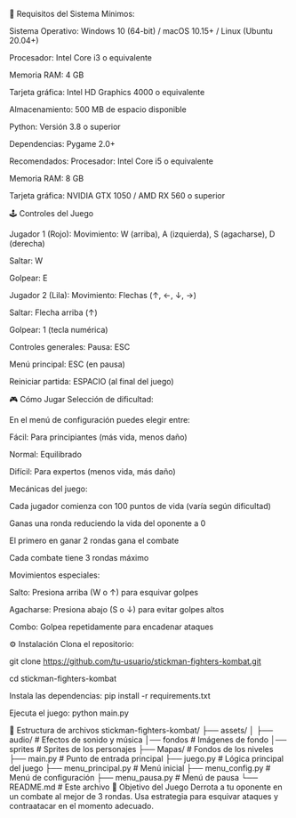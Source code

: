 📌 Requisitos del Sistema Mínimos:

Sistema Operativo: Windows 10 (64-bit) / macOS 10.15+ / Linux (Ubuntu 20.04+)

Procesador: Intel Core i3 o equivalente

Memoria RAM: 4 GB

Tarjeta gráfica: Intel HD Graphics 4000 o equivalente

Almacenamiento: 500 MB de espacio disponible

Python: Versión 3.8 o superior

Dependencias: Pygame 2.0+

Recomendados:
Procesador: Intel Core i5 o equivalente

Memoria RAM: 8 GB

Tarjeta gráfica: NVIDIA GTX 1050 / AMD RX 560 o superior

🕹️ Controles del Juego

Jugador 1 (Rojo):
Movimiento: W (arriba), A (izquierda), S (agacharse), D (derecha)

Saltar: W

Golpear: E

Jugador 2 (Lila):
Movimiento: Flechas (↑, ←, ↓, →)

Saltar: Flecha arriba (↑)

Golpear: 1 (tecla numérica)

Controles generales:
Pausa: ESC

Menú principal: ESC (en pausa)

Reiniciar partida: ESPACIO (al final del juego)

🎮 Cómo Jugar
Selección de dificultad:

En el menú de configuración puedes elegir entre:

Fácil: Para principiantes (más vida, menos daño)

Normal: Equilibrado

Difícil: Para expertos (menos vida, más daño)

Mecánicas del juego:

Cada jugador comienza con 100 puntos de vida (varía según dificultad)

Ganas una ronda reduciendo la vida del oponente a 0

El primero en ganar 2 rondas gana el combate

Cada combate tiene 3 rondas máximo

Movimientos especiales:

Salto: Presiona arriba (W o ↑) para esquivar golpes

Agacharse: Presiona abajo (S o ↓) para evitar golpes altos

Combo: Golpea repetidamente para encadenar ataques

⚙️ Instalación
Clona el repositorio:

git clone https://github.com/tu-usuario/stickman-fighters-kombat.git

cd stickman-fighters-kombat

Instala las dependencias:
pip install -r requirements.txt

Ejecuta el juego:
python main.py


📂 Estructura de archivos
stickman-fighters-kombat/
├── assets/
│   ├── audio/       # Efectos de sonido y música
│── fondos      # Imágenes de fondo
│── sprites     # Sprites de los personajes
├── Mapas/           # Fondos de los niveles
├── main.py          # Punto de entrada principal
├── juego.py         # Lógica principal del juego
├── menu_principal.py # Menú inicial
├── menu_config.py   # Menú de configuración
├── menu_pausa.py    # Menú de pausa
└── README.md        # Este archivo
🎯 Objetivo del Juego
Derrota a tu oponente en un combate al mejor de 3 rondas. Usa estrategia para esquivar ataques y contraatacar en el momento adecuado.
